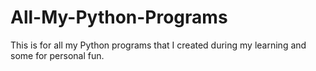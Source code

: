 # All-My-Python-Programs
This is for all my Python programs that I created during my learning and some for personal fun.
